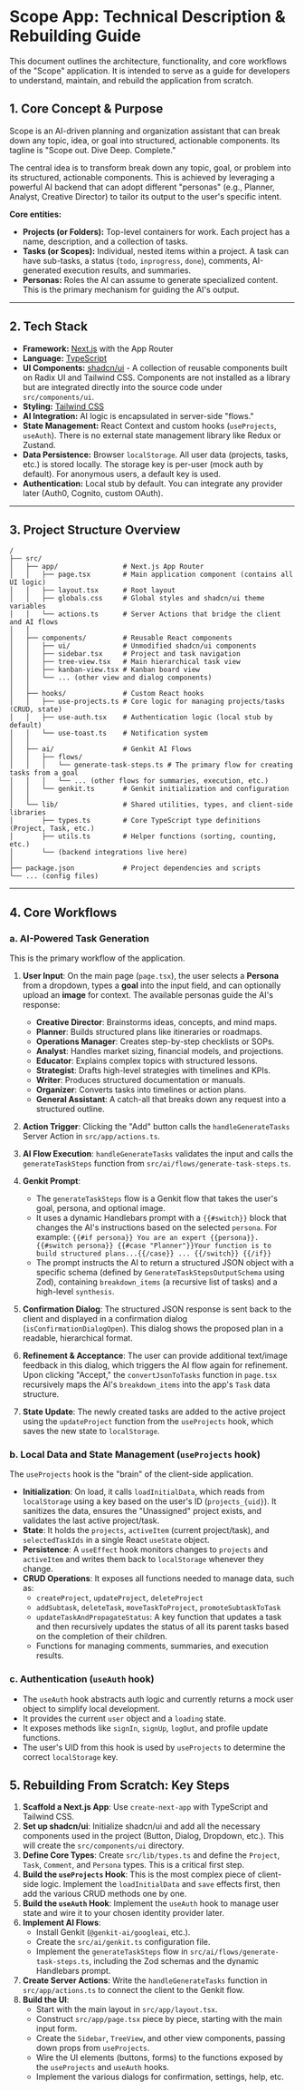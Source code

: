 # Scope App: Technical Description & Rebuilding Guide

This document outlines the architecture, functionality, and core workflows of the "Scope" application. It is intended to serve as a guide for developers to understand, maintain, and rebuild the application from scratch.

## 1. Core Concept & Purpose

Scope is an AI-driven planning and organization assistant that can break down any topic, idea, or goal into structured, actionable components. Its tagline is "Scope out. Dive Deep. Complete."

The central idea is to transform break down any topic, goal, or problem into its structured, actionable components. This is achieved by leveraging a powerful AI backend that can adopt different "personas" (e.g., Planner, Analyst, Creative Director) to tailor its output to the user's specific intent.

**Core entities:**
- **Projects (or Folders):** Top-level containers for work. Each project has a name, description, and a collection of tasks.
- **Tasks (or Scopes):** Individual, nested items within a project. A task can have sub-tasks, a status (`todo`, `inprogress`, `done`), comments, AI-generated execution results, and summaries.
- **Personas:** Roles the AI can assume to generate specialized content. This is the primary mechanism for guiding the AI's output.

---

## 2. Tech Stack

- **Framework:** [Next.js](https://nextjs.org/) with the App Router
- **Language:** [TypeScript](https://www.typescriptlang.org/)
- **UI Components:** [shadcn/ui](https://ui.shadcn.com/) - A collection of reusable components built on Radix UI and Tailwind CSS. Components are not installed as a library but are integrated directly into the source code under `src/components/ui`.
- **Styling:** [Tailwind CSS](https://tailwindcss.com/)
- **AI Integration:** AI logic is encapsulated in server-side "flows."
- **State Management:** React Context and custom hooks (`useProjects`, `useAuth`). There is no external state management library like Redux or Zustand.
- **Data Persistence:** Browser `localStorage`. All user data (projects, tasks, etc.) is stored locally. The storage key is per-user (mock auth by default). For anonymous users, a default key is used.
- **Authentication:** Local stub by default. You can integrate any provider later (Auth0, Cognito, custom OAuth).

---

## 3. Project Structure Overview

```
/
├── src/
│   ├── app/                # Next.js App Router
│   │   ├── page.tsx        # Main application component (contains all UI logic)
│   │   ├── layout.tsx      # Root layout
│   │   ├── globals.css     # Global styles and shadcn/ui theme variables
│   │   └── actions.ts      # Server Actions that bridge the client and AI flows
│   │
│   ├── components/         # Reusable React components
│   │   ├── ui/             # Unmodified shadcn/ui components
│   │   ├── sidebar.tsx     # Project and task navigation
│   │   ├── tree-view.tsx   # Main hierarchical task view
│   │   ├── kanban-view.tsx # Kanban board view
│   │   └── ... (other view and dialog components)
│   │
│   ├── hooks/              # Custom React hooks
│   │   ├── use-projects.ts # Core logic for managing projects/tasks (CRUD, state)
│   │   ├── use-auth.tsx    # Authentication logic (local stub by default)
│   │   └── use-toast.ts    # Notification system
│   │
│   ├── ai/                 # Genkit AI Flows
│   │   ├── flows/
│   │   │   └── generate-task-steps.ts # The primary flow for creating tasks from a goal
│   │   │   └── ... (other flows for summaries, execution, etc.)
│   │   └── genkit.ts       # Genkit initialization and configuration
│   │
│   └── lib/                # Shared utilities, types, and client-side libraries
│       ├── types.ts        # Core TypeScript type definitions (Project, Task, etc.)
│       ├── utils.ts        # Helper functions (sorting, counting, etc.)
│       └── (backend integrations live here)
│
├── package.json            # Project dependencies and scripts
└── ... (config files)
```

---

## 4. Core Workflows

### a. AI-Powered Task Generation

This is the primary workflow of the application.

1.  **User Input**: On the main page (`page.tsx`), the user selects a **Persona** from a dropdown, types a **goal** into the input field, and can optionally upload an **image** for context. The available personas guide the AI's response:
    -   **Creative Director**: Brainstorms ideas, concepts, and mind maps.
    -   **Planner**: Builds structured plans like itineraries or roadmaps.
    -   **Operations Manager**: Creates step-by-step checklists or SOPs.
    -   **Analyst**: Handles market sizing, financial models, and projections.
    -   **Educator**: Explains complex topics with structured lessons.
    -   **Strategist**: Drafts high-level strategies with timelines and KPIs.
    -   **Writer**: Produces structured documentation or manuals.
    -   **Organizer**: Converts tasks into timelines or action plans.
    -   **General Assistant**: A catch-all that breaks down any request into a structured outline.

2.  **Action Trigger**: Clicking the "Add" button calls the `handleGenerateTasks` Server Action in `src/app/actions.ts`.

3.  **AI Flow Execution**: `handleGenerateTasks` validates the input and calls the `generateTaskSteps` function from `src/ai/flows/generate-task-steps.ts`.

4.  **Genkit Prompt**:
    -   The `generateTaskSteps` flow is a Genkit flow that takes the user's goal, persona, and optional image.
    -   It uses a dynamic Handlebars prompt with a `{{#switch}}` block that changes the AI's instructions based on the selected `persona`. For example: `{{#if persona}} You are an expert {{persona}}. {{#switch persona}} {{#case "Planner"}}Your function is to build structured plans...{{/case}} ... {{/switch}} {{/if}}`
    -   The prompt instructs the AI to return a structured JSON object with a specific schema (defined by `GenerateTaskStepsOutputSchema` using Zod), containing `breakdown_items` (a recursive list of tasks) and a high-level `synthesis`.

5.  **Confirmation Dialog**: The structured JSON response is sent back to the client and displayed in a confirmation dialog (`isConfirmationDialogOpen`). This dialog shows the proposed plan in a readable, hierarchical format.

6.  **Refinement & Acceptance**: The user can provide additional text/image feedback in this dialog, which triggers the AI flow again for refinement. Upon clicking "Accept," the `convertJsonToTasks` function in `page.tsx` recursively maps the AI's `breakdown_items` into the app's `Task` data structure.

7.  **State Update**: The newly created tasks are added to the active project using the `updateProject` function from the `useProjects` hook, which saves the new state to `localStorage`.

### b. Local Data and State Management (`useProjects` hook)

The `useProjects` hook is the "brain" of the client-side application.

-   **Initialization**: On load, it calls `loadInitialData`, which reads from `localStorage` using a key based on the user's ID (`projects_{uid}`). It sanitizes the data, ensures the "Unassigned" project exists, and validates the last active project/task.
-   **State**: It holds the `projects`, `activeItem` (current project/task), and `selectedTaskIds` in a single React `useState` object.
-   **Persistence**: A `useEffect` hook monitors changes to `projects` and `activeItem` and writes them back to `localStorage` whenever they change.
-   **CRUD Operations**: It exposes all functions needed to manage data, such as:
    -   `createProject`, `updateProject`, `deleteProject`
    -   `addSubtask`, `deleteTask`, `moveTaskToProject`, `promoteSubtaskToTask`
    -   `updateTaskAndPropagateStatus`: A key function that updates a task and then recursively updates the status of all its parent tasks based on the completion of their children.
    -   Functions for managing comments, summaries, and execution results.

### c. Authentication (`useAuth` hook)

-   The `useAuth` hook abstracts auth logic and currently returns a mock user object to simplify local development.
-   It provides the current `user` object and a `loading` state.
-   It exposes methods like `signIn`, `signUp`, `logOut`, and profile update functions.
-   The user's UID from this hook is used by `useProjects` to determine the correct `localStorage` key.

## 5. Rebuilding From Scratch: Key Steps

1.  **Scaffold a Next.js App**: Use `create-next-app` with TypeScript and Tailwind CSS.
2.  **Set up shadcn/ui**: Initialize shadcn/ui and add all the necessary components used in the project (Button, Dialog, Dropdown, etc.). This will create the `src/components/ui` directory.
3.  **Define Core Types**: Create `src/lib/types.ts` and define the `Project`, `Task`, `Comment`, and `Persona` types. This is a critical first step.
4.  **Build the `useProjects` Hook**: This is the most complex piece of client-side logic. Implement the `loadInitialData` and `save` effects first, then add the various CRUD methods one by one.
5.  **Build the `useAuth` Hook**: Implement the `useAuth` hook to manage user state and wire it to your chosen identity provider later.
6.  **Implement AI Flows**:
    -   Install Genkit (`@genkit-ai/googleai`, etc.).
    -   Create the `src/ai/genkit.ts` configuration file.
    -   Implement the `generateTaskSteps` flow in `src/ai/flows/generate-task-steps.ts`, including the Zod schemas and the dynamic Handlebars prompt.
7.  **Create Server Actions**: Write the `handleGenerateTasks` function in `src/app/actions.ts` to connect the client to the Genkit flow.
8.  **Build the UI**:
    -   Start with the main layout in `src/app/layout.tsx`.
    -   Construct `src/app/page.tsx` piece by piece, starting with the main input form.
    -   Create the `Sidebar`, `TreeView`, and other view components, passing down props from `useProjects`.
    -   Wire the UI elements (buttons, forms) to the functions exposed by the `useProjects` and `useAuth` hooks.
    -   Implement the various dialogs for confirmation, settings, help, etc.
